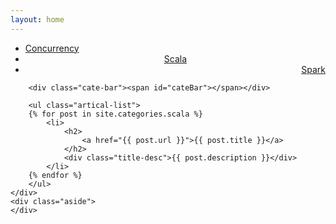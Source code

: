 ```yaml
---
layout: home
---
```


<div class="index-content opinion">
    <div class="section">
        <ul class="artical-cate">
            <li><a href="/"><span>Concurrency</span></a></li>
            <li class="on" style="text-align:center"><a href="/scala"><span>Scala</span></a></li>
            <li style="text-align:right"><a href="/spark"><span>Spark</span></a></li>
        </ul>

        <div class="cate-bar"><span id="cateBar"></span></div>

        <ul class="artical-list">
        {% for post in site.categories.scala %}
            <li>
                <h2>
                    <a href="{{ post.url }}">{{ post.title }}</a>
                </h2>
                <div class="title-desc">{{ post.description }}</div>
            </li>
        {% endfor %}
        </ul>
    </div>
    <div class="aside">
    </div>
</div>
